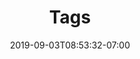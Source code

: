 ---
title: "Tags"
date: 2019-09-03T08:53:32-07:00
draft: true
outputs:
- json
show_sidebar: false
layout: tags
---
